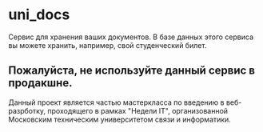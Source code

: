 # uni_docs
Сервис для хранения ваших документов.
В базе данных этого сервиса вы можете хранить, например, свой студенческий билет.

## Пожалуйста, не используйте данный сервис в продакшне.
Данный проект является частью мастеркласса по введению в веб-разрботку, проходящего в рамках "Недели IT", организованной Московским техническим университетом связи и информатики.
